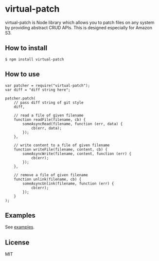 # virtual-patch

virtual-patch is Node library which allows you to patch files on any system
by providing abstract CRUD APIs. This is designed especially for Amazon S3.

## How to install

```
$ npm install virtual-patch
```

## How to use

```
var patcher = require("virtual-patch");
var diff = "diff string here";

patcher.patch(
    // pass diff string of git style
    diff,

    // read a file of given filename
    function readFile(filename, cb) {
        someAsyncRead(filename, function (err, data) {
            cb(err, data);
        });
    },

    // write content to a file of given filename
    function writeFile(filename, content, cb) {
        someAsyncWrite(filename, content, function (err) {
            cb(err);
        });
    },

    // remove a file of given filename
    function unlink(filename, cb) {
        someAsyncUnlink(filename, function (err) {
            cb(err);
        });
    }
);
```

## Examples

See [examples](examples).

## License

MIT
